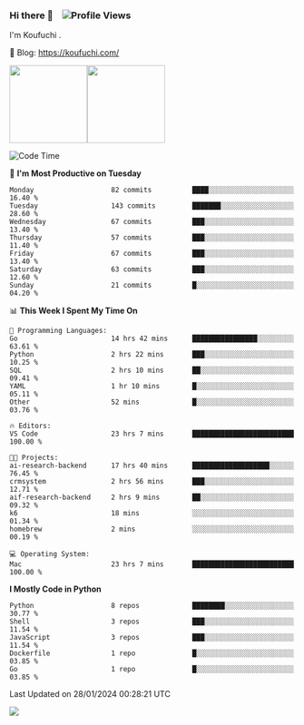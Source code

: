 ### Hi there 👋 &nbsp;&nbsp; ![Profile Views](https://komarev.com/ghpvc/?username=Koufuchi&base=200)

I'm Koufuchi . 

📔 Blog: <https://koufuchi.com/>

<img align="" height="137px" src="https://github-readme-stats-seven-nu-30.vercel.app/api?username=Koufuchi&hide=issues,contribs&show_icons=true&line_height=21&theme=radical&locale=en" /><img align="" height="137px" src="https://github-readme-stats-seven-nu-30.vercel.app/api/top-langs/?username=Koufuchi&layout=compact&hide=blade,html,css,pug,scss&theme=radical&locale=en" />

<!--START_SECTION:waka-->
![Code Time](http://img.shields.io/badge/Code%20Time-317%20hrs%2050%20mins-blue)

📅 **I'm Most Productive on Tuesday** 

```text
Monday                   82 commits          ████░░░░░░░░░░░░░░░░░░░░░   16.40 % 
Tuesday                  143 commits         ███████░░░░░░░░░░░░░░░░░░   28.60 % 
Wednesday                67 commits          ███░░░░░░░░░░░░░░░░░░░░░░   13.40 % 
Thursday                 57 commits          ███░░░░░░░░░░░░░░░░░░░░░░   11.40 % 
Friday                   67 commits          ███░░░░░░░░░░░░░░░░░░░░░░   13.40 % 
Saturday                 63 commits          ███░░░░░░░░░░░░░░░░░░░░░░   12.60 % 
Sunday                   21 commits          █░░░░░░░░░░░░░░░░░░░░░░░░   04.20 % 
```


📊 **This Week I Spent My Time On** 

```text
💬 Programming Languages: 
Go                       14 hrs 42 mins      ████████████████░░░░░░░░░   63.61 % 
Python                   2 hrs 22 mins       ███░░░░░░░░░░░░░░░░░░░░░░   10.25 % 
SQL                      2 hrs 10 mins       ██░░░░░░░░░░░░░░░░░░░░░░░   09.41 % 
YAML                     1 hr 10 mins        █░░░░░░░░░░░░░░░░░░░░░░░░   05.11 % 
Other                    52 mins             █░░░░░░░░░░░░░░░░░░░░░░░░   03.76 % 

🔥 Editors: 
VS Code                  23 hrs 7 mins       █████████████████████████   100.00 % 

🐱‍💻 Projects: 
ai-research-backend      17 hrs 40 mins      ███████████████████░░░░░░   76.45 % 
crmsystem                2 hrs 56 mins       ███░░░░░░░░░░░░░░░░░░░░░░   12.71 % 
aif-research-backend     2 hrs 9 mins        ██░░░░░░░░░░░░░░░░░░░░░░░   09.32 % 
k6                       18 mins             ░░░░░░░░░░░░░░░░░░░░░░░░░   01.34 % 
homebrew                 2 mins              ░░░░░░░░░░░░░░░░░░░░░░░░░   00.19 % 

💻 Operating System: 
Mac                      23 hrs 7 mins       █████████████████████████   100.00 % 
```

**I Mostly Code in Python** 

```text
Python                   8 repos             ████████░░░░░░░░░░░░░░░░░   30.77 % 
Shell                    3 repos             ███░░░░░░░░░░░░░░░░░░░░░░   11.54 % 
JavaScript               3 repos             ███░░░░░░░░░░░░░░░░░░░░░░   11.54 % 
Dockerfile               1 repo              █░░░░░░░░░░░░░░░░░░░░░░░░   03.85 % 
Go                       1 repo              █░░░░░░░░░░░░░░░░░░░░░░░░   03.85 % 
```




 Last Updated on 28/01/2024 00:28:21 UTC
<!--END_SECTION:waka-->

![](https://hit.yhype.me/github/profile?user_id=46078832)
